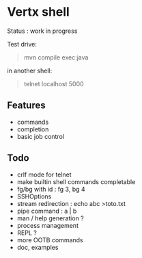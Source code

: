 # Vertx shell

Status : work in progress

Test drive:

> mvn compile exec:java

in another shell:

> telnet localhost 5000

## Features

- commands
- completion
- basic job control

## Todo

- crlf mode for telnet
- make builtin shell commands completable
- fg/bg with id : fg 3, bg 4
- SSHOptions
- stream redirection : echo abc >toto.txt
- pipe command : a | b
- man / help generation ?
- process management
- REPL ?
- more OOTB commands
- doc, examples